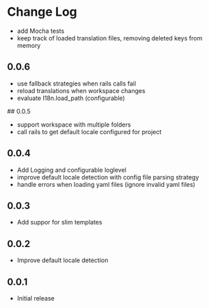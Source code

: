 # Change Log

- add Mocha tests
- keep track of loaded translation files, removing deleted keys from memory

## 0.0.6
- use fallback strategies when rails calls fail
- reload translations when workspace changes
- evaluate I18n.load_path (configurable)

## 0.0.5
- support workspace with multiple folders
- call rails to get default locale configured for project

## 0.0.4
- Add Logging and configurable loglevel
- improve default locale detection with config file parsing strategy
- handle errors when loading yaml files (ignore invalid yaml files)

## 0.0.3
- Add suppor for slim templates

## 0.0.2
- Improve default locale detection

## 0.0.1
- Initial release